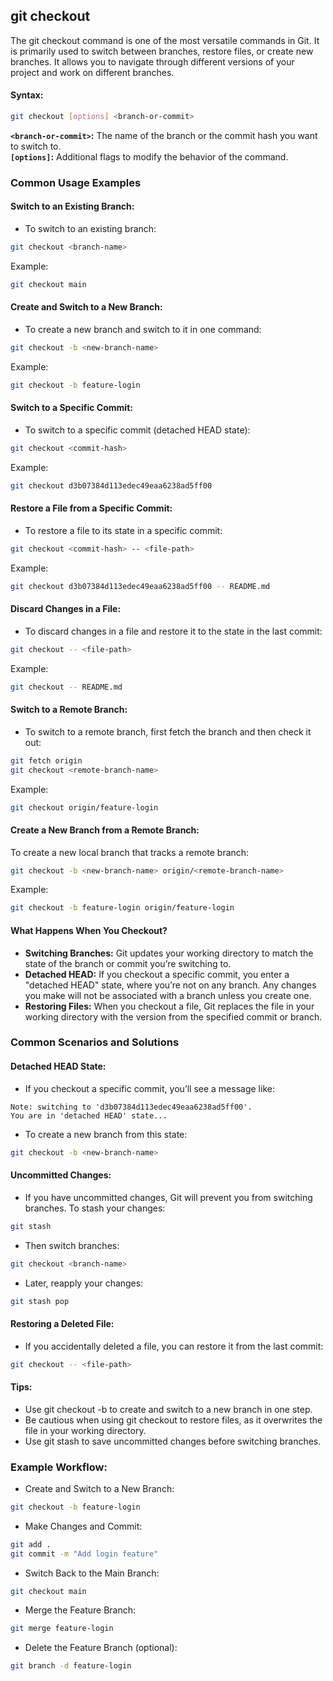 ## git checkout
The git checkout command is one of the most versatile commands in Git. It is primarily used to switch between branches, restore files, or create new branches. It allows you to navigate through different versions of your project and work on different branches.
#### Syntax:
```bash
git checkout [options] <branch-or-commit>
```
**`<branch-or-commit>`:** The name of the branch or the commit hash you want to switch to.  
**`[options]`:** Additional flags to modify the behavior of the command.
### Common Usage Examples
#### Switch to an Existing Branch:
- To switch to an existing branch:
```bash
git checkout <branch-name>
```
Example:
```bash
git checkout main
```
#### Create and Switch to a New Branch:
- To create a new branch and switch to it in one command:
```bash
git checkout -b <new-branch-name>
```
Example:
```bash
git checkout -b feature-login
```
#### Switch to a Specific Commit:
- To switch to a specific commit (detached HEAD state):
```bash
git checkout <commit-hash>
```
Example:
```bash
git checkout d3b07384d113edec49eaa6238ad5ff00
```
#### Restore a File from a Specific Commit:
- To restore a file to its state in a specific commit:
```bash
git checkout <commit-hash> -- <file-path>
```
Example:
```bash
git checkout d3b07384d113edec49eaa6238ad5ff00 -- README.md
```
#### Discard Changes in a File:
- To discard changes in a file and restore it to the state in the last commit:
```bash
git checkout -- <file-path>
```
Example:
```bash
git checkout -- README.md
```
#### Switch to a Remote Branch:
- To switch to a remote branch, first fetch the branch and then check it out:
```bash
git fetch origin
git checkout <remote-branch-name>
```
Example:
```bash
git checkout origin/feature-login
```
#### Create a New Branch from a Remote Branch:
To create a new local branch that tracks a remote branch:
```bash
git checkout -b <new-branch-name> origin/<remote-branch-name>
```
Example:
```bash
git checkout -b feature-login origin/feature-login
```
#### What Happens When You Checkout?
- **Switching Branches:** Git updates your working directory to match the state of the branch or commit you’re switching to.
- **Detached HEAD:** If you checkout a specific commit, you enter a "detached HEAD" state, where you’re not on any branch. Any changes you make will not be associated with a branch unless you create one.
- **Restoring Files:** When you checkout a file, Git replaces the file in your working directory with the version from the specified commit or branch.
### Common Scenarios and Solutions
#### Detached HEAD State:
- If you checkout a specific commit, you’ll see a message like:
```
Note: switching to 'd3b07384d113edec49eaa6238ad5ff00'.
You are in 'detached HEAD' state...
```
- To create a new branch from this state:
```bash
git checkout -b <new-branch-name>
```
#### Uncommitted Changes:
- If you have uncommitted changes, Git will prevent you from switching branches. To stash your changes:
```bash
git stash
```
- Then switch branches:
```bash
git checkout <branch-name>
```
- Later, reapply your changes:
```bash
git stash pop
```
#### Restoring a Deleted File:
- If you accidentally deleted a file, you can restore it from the last commit:
```bash
git checkout -- <file-path>
```
#### Tips:
- Use git checkout -b to create and switch to a new branch in one step.
- Be cautious when using git checkout to restore files, as it overwrites the file in your working directory.
- Use git stash to save uncommitted changes before switching branches.
### Example Workflow:
- Create and Switch to a New Branch:
```bash
git checkout -b feature-login
```
- Make Changes and Commit:
```bash
git add .
git commit -m "Add login feature"
```
- Switch Back to the Main Branch:
```bash
git checkout main
```
- Merge the Feature Branch:
```bash
git merge feature-login
```
- Delete the Feature Branch (optional):
```bash
git branch -d feature-login
```
